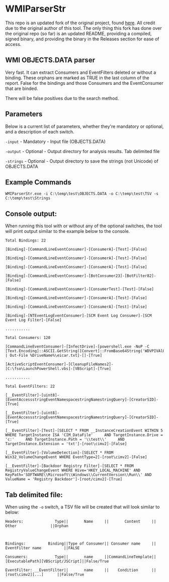 # WMIParserStr

This repo is an updated fork of the original project, found [here](https://github.com/ignacioj/WMIParserStr). All credit due to the original author of this tool. The only thing this fork has done over the original repo (so far) is an updated README, providing a compiled, signed binary, and providing the binary in the Releases section for ease of access.

## WMI OBJECTS.DATA parser

Very fast. It can extract Consumers and EventFilters deleted or without a binding. These orphans are marked as TRUE in the last column of the report. False for the bindings and those Consumers and the EventConsumer that are binded.

There will be false positives due to the search method.

## Parameters

Below is a current list of parameters, whether they're mandatory or optional, and a description of each switch.
 
`-input` - Mandatory - Input file (OBJECTS.DATA)

`-output` - Optional - Output directory for analysis results. Tab delimited file

`-strings` - Optional - Output directory to save the strings (not Unicode) of OBJECTS.DATA

## Example Commands

`WMIParserStr.exe -i C:\temp\test\OBJECTS.DATA -o C:\temp\test\TSV -s C:\temp\test\Strings`

## Console output:

When running this tool with or without any of the optional switches, the tool will print output similar to the example below to the console.

```
Total Bindings: 22

[Binding]-[CommandLineEventConsumer]-[ConsumerA]-[Test]-[False]

[Binding]-[CommandLineEventConsumer]-[ConsumerA]-[Test]-[False]

[Binding]-[CommandLineEventConsumer]-[ConsumerA]-[Test]-[False]

[Binding]-[CommandLineEventConsumer]-[BotConsumer23]-[BotFilter82]-[False]

[Binding]-[CommandLineEventConsumer]-[ConsumerTest]-[Test]-[False]

[Binding]-[CommandLineEventConsumer]-[ConsumerA]-[Test]-[False]

[Binding]-[CommandLineEventConsumer]-[ConsumerA]-[Test]-[False]

[Binding]-[NTEventLogEventConsumer]-[SCM Event Log Consumer]-[SCM Event Log Filter]-[False]

...........

Total Consumers: 120

[CommandLineEventConsumer]-[InfectDrive]-[powershell.exe -NoP -C [Text.Encoding]::ASCII.GetString([Convert]::FromBase64String('WDVPIVAlQEFQWzRcUFpYNTQoUF4pN0NDKTd9JEVJQ0FSLVNUQU5EQVJELUFOVElWSVJVUy1URVNULUZJTEUhJEgrSCo=')) | Out-File %DriveName%\eicar.txt]-[]-[True]

[ActiveScriptEventConsumer]-[CleanupFileNames2]-[C:\fso\LaunchPowerShell.vbs]-[VBScript]-[True]

...........

Total EventFilters: 22

[__EventFilter]-[uint8]-[EventAccessstringEventNamespacestringNamestringQuery]-[CreatorSID]-[True]

[__EventFilter]-[uint8]-[EventAccessstringEventNamespacestringNamestringQuery]-[CreatorSID]-[True]

[__EventFilter]-[Test]-[SELECT * FROM __InstanceCreationEvent WITHIN 5 WHERE TargetInstance ISA 'CIM_DataFile'     AND TargetInstance.Drive = 'c:'     AND TargetInstance.Path = '\\test\\'     AND TargetInstance.Extension = 'txt']-[root\cimv2]-[False]

[__EventFilter]-[VolumeDetection]-[SELECT * FROM Win32_VolumeChangeEvent WHERE EventType=2]-[root\cimv2]-[False]

[__EventFilter]-[Backdoor Registry Filter]-[SELECT * FROM RegistryValueChangeEvent WHERE Hive='HKEY_LOCAL_MACHINE' AND KeyPath='SOFTWARE\\Microsoft\\Windows\\CurrentVersion\\Run\\' AND ValueName = 'Registry Backdoor']-[root/cimv2]-[True]
```

## Tab delimited file:

When using the `-o` switch, a TSV file will be created that will look similar to below:

```
Headers:              Type||       Name     ||       Content     ||              Other               ||Orphan



Bindings:          Binding||Type of Consumer|| Consumer name     ||        EventFilter name          ||FALSE

Consumers:            Type||       name     ||CommandLineTemplate||[ExecutablePath][VBScript/JSCript]||False/True 

EventFilter: __EventFilter||       name     ||    Condition      ||           [root\cimv2][...]      ||False/True
```
